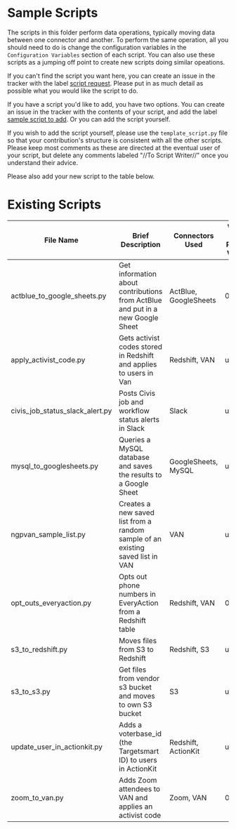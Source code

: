 # Sample Scripts

The scripts in this folder perform data operations, typically moving data between one connector and another. To perform the same operation, all you should need to do is change the configuration variables in the `Configuration Variables` section of each script. You can also use these scripts as a jumping off point to create new scripts doing similar opeations.

If you can't find the script you want here, you can create an issue in the tracker with the label [script request](https://github.com/move-coop/parsons/labels/script%20request). Please put in as much detail as possible what you would like the script to do.

If you have a script you'd like to add, you have two options. You can create an issue in the tracker with the contents of your script, and add the label [sample script to add](https://github.com/move-coop/parsons/labels/script%20to%20add). Or you can add the script yourself.

If you wish to add the script yourself, please use the `template_script.py` file so that your contribution's structure is consistent with all the other scripts. Please keep most comments as these are directed at the eventual user of your script, but delete any comments labeled "//To Script Writer//" once you understand their advice.

Please also add your new script to the table below.

# Existing Scripts

| File Name                       | Brief Description                                                              | Connectors Used       | Written For Parsons Version |
| ------------------------------- | ------------------------------------------------------------------------------ | --------------------- | --------------------------- |
| actblue_to_google_sheets.py     | Get information about contributions from ActBlue and put in a new Google Sheet | ActBlue, GoogleSheets | 0.18.0                      |
| apply_activist_code.py          | Gets activist codes stored in Redshift and applies to users in Van             | Redshift, VAN         | unknown                     |
| civis_job_status_slack_alert.py | Posts Civis job and workflow status alerts in Slack                            | Slack                 | unknown                     |
| mysql_to_googlesheets.py        | Queries a MySQL database and saves the results to a Google Sheet               | GoogleSheets, MySQL   | unknown                     |
| ngpvan_sample_list.py           | Creates a new saved list from a random sample of an existing saved list in VAN | VAN                   | unknown                     |
| opt_outs_everyaction.py         | Opts out phone numbers in EveryAction from a Redshift table                    | Redshift, VAN         | 0.21.0                      |
| s3_to_redshift.py               | Moves files from S3 to Redshift                                                | Redshift, S3          | unknown                     |
| s3_to_s3.py                     | Get files from vendor s3 bucket and moves to own S3 bucket                     | S3                    | unknown                     |
| update_user_in_actionkit.py     | Adds a voterbase_id (the Targetsmart ID) to users in ActionKit                 | Redshift, ActionKit   | unknown                     |
| zoom_to_van.py                  | Adds Zoom attendees to VAN and applies an activist code                        | Zoom, VAN             | 0.15.0                      |
